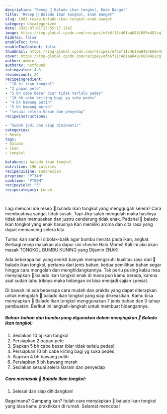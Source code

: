 ```yaml
---
description: "Resep 🍒 Balado ikan tongkol, Enak Banget"
title: "Resep 🍒 Balado ikan tongkol, Enak Banget"
slug: 1083-resep-balado-ikan-tongkol-enak-banget
category: Uncategorized
date: 2022-07-01T13:55:17.114Z
image: https://img-global.cpcdn.com/recipes/efb6f11c461aa840/680x482cq70/balado-ikan-tongkol-foto-resep-utama.jpg
hideToc: false
enableToc: true
enableTocContent: false
thumbnail: https://img-global.cpcdn.com/recipes/efb6f11c461aa840/680x482cq70/balado-ikan-tongkol-foto-resep-utama.jpg
cover: https://img-global.cpcdn.com/recipes/efb6f11c461aa840/680x482cq70/balado-ikan-tongkol-foto-resep-utama.jpg
author: Admin
authorAv: notfound
ratingvalue: 4.3
reviewcount: 24
recipeingredient:
- "10 bj ikan tongkol"
- "2 papan pete"
- "5 bh cabe besar biar tidak terlalu pedes"
- "10 bh cabe kriting bagi yg suka pedes"
- "4 bh bawang putih"
- "5 bh bawang merah"
- "sesuai selera Garam dan penyedap"
recipeinstructions:

- "Sudah jadi dan siap dinikmati!"
categories:
- Resep
tags:
- balado
- ikan
- tongkol

katakunci: balado ikan tongkol 
nutrition: 196 calories
recipecuisine: Indonesian
preptime: "PT34M"
cooktime: "PT50M"
recipeyield: "3"
recipecategory: Lunch

---
```



Lagi mencari ide resep 🍒 balado ikan tongkol yang menggugah selera? Cara membuatnya sangat tidak susah. Tapi Jika salah mengolah maka hasilnya tidak akan memuaskan dan justru cenderung tidak enak. Padahal 🍒 balado ikan tongkol yang enak harusnya Kan memiliki aroma dan cita rasa yang dapat memancing selera kita.


Tumis ikan sambil dibolak-balik agar bumbu merata pada ikan, angkat. Berbagi resep masakan ala dapur uni cheche Halo Moms! Kali ini aku akan masak TONGKOL BUMBU KUNING yang Dijamin ENAK!

Ada beberapa hal yang sedikit banyak mempengaruhi kualitas rasa dari 🍒 balado ikan tongkol, pertama dari jenis bahan, kedua pemilihan bahan segar hingga cara mengolah dan menghidangkannya. Tak perlu pusing kalau mau menyiapkan 🍒 balado ikan tongkol enak di mana pun kamu berada, karena asal sudah tahu triknya maka hidangan ini bisa menjadi sajian spesial.


Di bawah ini ada beberapa cara mudah dan praktis yang dapat diterapkan untuk mengolah 🍒 balado ikan tongkol yang siap dikreasikan. Kamu bisa menyiapkan 🍒 Balado ikan tongkol menggunakan 7 jenis bahan dan 0 tahap pembuatan. Berikut ini langkah-langkah untuk membuat hidangannya.

<!--inarticleads1-->

##### Bahan-bahan dan bumbu yang digunakan dalam menyiapkan 🍒 Balado ikan tongkol:

1. Sediakan 10 bj ikan tongkol
1. Persiapkan 2 papan pete
1. Siapkan 5 bh cabe besar (biar tidak terlalu pedes)
1. Persiapkan 10 bh cabe kriting bagi yg suka pedes
1. Siapkan 4 bh bawang putih
1. Persiapkan 5 bh bawang merah
1. Sediakan sesuai selera Garam dan penyedap




<!--inarticleads2-->

##### Cara memasak 🍒 Balado ikan tongkol:


1. Selesai dan siap dihidangkan!



Bagaimana? Gampang kan? Itulah cara menyiapkan 🍒 balado ikan tongkol yang bisa kamu praktikkan di rumah. Selamat mencoba!
